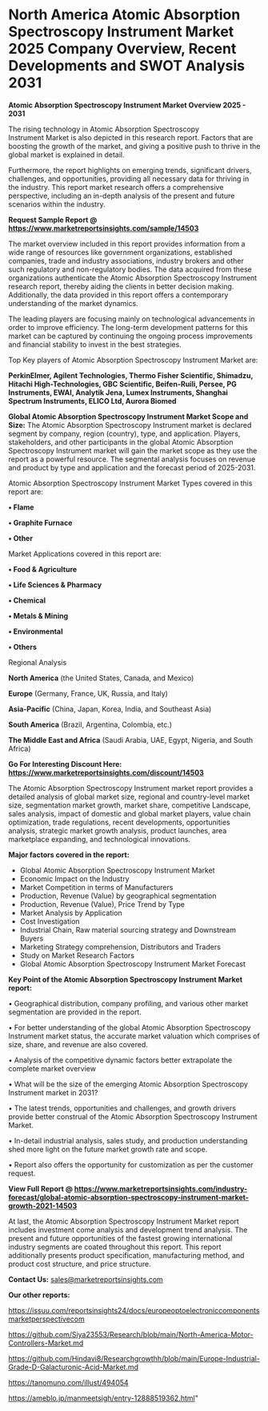 # North America Atomic Absorption Spectroscopy Instrument Market 2025 Company Overview, Recent Developments and SWOT Analysis 2031

<Strong> Atomic Absorption Spectroscopy Instrument Market Overview 2025 - 2031</strong>

The rising technology in Atomic Absorption Spectroscopy Instrument Market is also depicted in this research report. Factors that are boosting the growth of the market, and giving a positive push to thrive in the global market is explained in detail.

Furthermore, the report highlights on emerging trends, significant drivers, challenges, and opportunities, providing all necessary data for thriving in the industry. This report market research offers a comprehensive perspective, including an in-depth analysis of the present and future scenarios within the industry.

<strong>Request Sample Report @ <a href=https://www.marketreportsinsights.com/sample/14503>https://www.marketreportsinsights.com/sample/14503</a></strong>

The market overview included in this report provides information from a wide range of resources like government organizations, established companies, trade and industry associations, industry brokers and other such regulatory and non-regulatory bodies. The data acquired from these organizations authenticate the Atomic Absorption Spectroscopy Instrument research report, thereby aiding the clients in better decision making. Additionally, the data provided in this report offers a contemporary understanding of the market dynamics.

The leading players are focusing mainly on technological advancements in order to improve efficiency. The long-term development patterns for this market can be captured by continuing the ongoing process improvements and financial stability to invest in the best strategies.

Top Key players of Atomic Absorption Spectroscopy Instrument Market are:

<strong>PerkinElmer, Agilent Technologies, Thermo Fisher Scientific, Shimadzu, Hitachi High-Technologies, GBC Scientific, Beifen-Ruili, Persee, PG Instruments, EWAI, Analytik Jena, Lumex Instruments, Shanghai Spectrum Instruments, ELICO Ltd, Aurora Biomed</strong>

<strong><b>Global Atomic Absorption Spectroscopy Instrument Market Scope and Size:</b></strong>
The Atomic Absorption Spectroscopy Instrument market is declared segment by company, region (country), type, and application. Players, stakeholders, and other participants in the global Atomic Absorption Spectroscopy Instrument market will gain the market scope as they use the report as a powerful resource. The segmental analysis focuses on revenue and product by type and application and the forecast period of 2025-2031.

Atomic Absorption Spectroscopy Instrument Market Types covered in this report are:

<strong>• Flame

• Graphite Furnace

• Other</strong>

Market Applications covered in this report are:

<strong>• Food & Agriculture

• Life Sciences & Pharmacy

• Chemical

• Metals & Mining

• Environmental

• Others</strong> 

Regional Analysis

<strong>North America</strong> (the United States, Canada, and Mexico)

<strong>Europe</strong> (Germany, France, UK, Russia, and Italy)

<strong>Asia-Pacific</strong> (China, Japan, Korea, India, and Southeast Asia)

<strong>South America</strong> (Brazil, Argentina, Colombia, etc.)

<strong>The Middle East and Africa</strong> (Saudi Arabia, UAE, Egypt, Nigeria, and South Africa)

<strong>Go For Interesting Discount Here: <a href=https://www.marketreportsinsights.com/discount/14503>https://www.marketreportsinsights.com/discount/14503</a></strong>

The Atomic Absorption Spectroscopy Instrument market report provides a detailed analysis of global market size, regional and country-level market size, segmentation market growth, market share, competitive Landscape, sales analysis, impact of domestic and global market players, value chain optimization, trade regulations, recent developments, opportunities analysis, strategic market growth analysis, product launches, area marketplace expanding, and technological innovations.

<strong><b>Major factors covered in the report:</b></strong>
<ul>
  <li>Global Atomic Absorption Spectroscopy Instrument Market </li>
  <li>Economic Impact on the Industry</li>
  <li>Market Competition in terms of Manufacturers</li>
  <li>Production, Revenue (Value) by geographical segmentation</li>
  <li>Production, Revenue (Value), Price Trend by Type</li>
  <li>Market Analysis by Application</li>
  <li>Cost Investigation</li>
  <li>Industrial Chain, Raw material sourcing strategy and Downstream Buyers</li>
  <li>Marketing Strategy comprehension, Distributors and Traders</li>
  <li>Study on Market Research Factors</li>
  <li>Global Atomic Absorption Spectroscopy Instrument Market Forecast</li>
</ul>

<strong><b>Key Point of the Atomic Absorption Spectroscopy Instrument Market report:</b></strong>

• Geographical distribution, company profiling, and various other market segmentation are provided in the report.

• For better understanding of the global Atomic Absorption Spectroscopy Instrument market status, the accurate market valuation which comprises of size, share, and revenue are also covered.

• Analysis of the competitive dynamic factors better extrapolate the complete market overview

• What will be the size of the emerging Atomic Absorption Spectroscopy Instrument market in 2031?

• The latest trends, opportunities and challenges, and growth drivers provide better construal of the Atomic Absorption Spectroscopy Instrument Market.

• In-detail industrial analysis, sales study, and production understanding shed more light on the future market growth rate and scope.

• Report also offers the opportunity for customization as per the customer request.

<strong><b>View Full Report @ <a href=https://www.marketreportsinsights.com/industry-forecast/global-atomic-absorption-spectroscopy-instrument-market-growth-2021-14503>https://www.marketreportsinsights.com/industry-forecast/global-atomic-absorption-spectroscopy-instrument-market-growth-2021-14503</a></b></strong>


At last, the Atomic Absorption Spectroscopy Instrument Market report includes investment come analysis and development trend analysis. The present and future opportunities of the fastest growing international industry segments are coated throughout this report. This report additionally presents product specification, manufacturing method, and product cost structure, and price structure.

<strong>Contact Us:</strong>
sales@marketreportsinsights.com

<strong>Our other reports:</strong>

<a href=https://issuu.com/reportsinsights24/docs/europeoptoelectroniccomponentsmarketperspectivecom>https://issuu.com/reportsinsights24/docs/europeoptoelectroniccomponentsmarketperspectivecom</a>

<a href=https://github.com/Siya23553/Research/blob/main/North-America-Motor-Controllers-Market.md>https://github.com/Siya23553/Research/blob/main/North-America-Motor-Controllers-Market.md</a>

<a href=https://github.com/Hindavi8/Researchgrowthh/blob/main/Europe-Industrial-Grade-D-Galacturonic-Acid-Market.md>https://github.com/Hindavi8/Researchgrowthh/blob/main/Europe-Industrial-Grade-D-Galacturonic-Acid-Market.md</a>

<a href=https://tanomuno.com/illust/494054>https://tanomuno.com/illust/494054</a>

<a href=https://ameblo.jp/manmeetsigh/entry-12888519362.html>https://ameblo.jp/manmeetsigh/entry-12888519362.html</a>"
